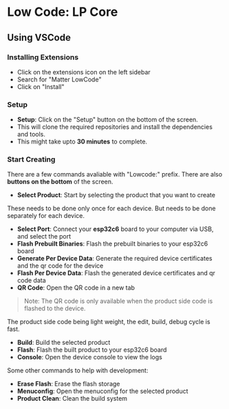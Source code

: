 # Low Code: LP Core

## Using VSCode

### Installing Extensions

- Click on the extensions icon on the left sidebar
- Search for "Matter LowCode"
- Click on "Install"

### Setup

- **Setup**: Click on the "Setup" button on the bottom of the screen.
- This will clone the required repositories and install the dependencies and tools.
- This might take upto **30 minutes** to complete.

### Start Creating

There are a few commands avaliable with "Lowcode:" prefix. There are also **buttons on the bottom** of the screen.

- **Select Product**: Start by selecting the product that you want to create

These needs to be done only once for each device. But needs to be done separately for each device.

- **Select Port**: Connect your **esp32c6** board to your computer via USB, and select the port
- **Flash Prebuilt Binaries**: Flash the prebuilt binaries to your esp32c6 board
- **Generate Per Device Data**: Generate the required device certificates and the qr code for the device
- **Flash Per Device Data**: Flash the generated device certificates and qr code data
- **QR Code**: Open the QR code in a new tab

> Note: The QR code is only available when the product side code is flashed to the device.

The product side code being light weight, the edit, build, debug cycle is fast.

- **Build**: Build the selected product
- **Flash**: Flash the built product to your esp32c6 board
- **Console**: Open the device console to view the logs

Some other commands to help with development:

- **Erase Flash**: Erase the flash storage
- **Menuconfig**: Open the menuconfig for the selected product
- **Product Clean**: Clean the build system
